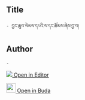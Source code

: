 ## Title
	- བྱང་ཆུབ་སེམས་དཔའི་ས་དང་ཚོམས་ཞེས་བྱ་བ།

## Author
	- 



[<img src="https://img.icons8.com/color/25/000000/edit-property.png"> Open in Editor](http://editor.openpecha.org/P000559)

[<img width="25" src="https://library.bdrc.io/icons/BUDA-small.svg"> Open in Buda](https://library.bdrc.io/show/bdr:IE0OPP000559)
